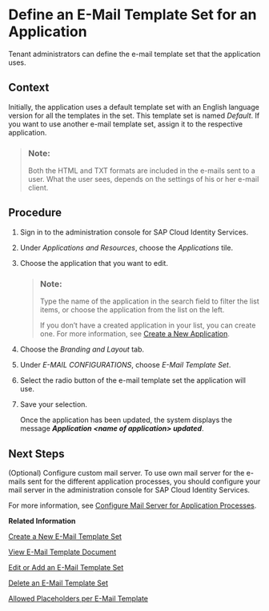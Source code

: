 <!-- copyfc6b54a4b81140a5ab5489bc48a9ecd4 -->

# Define an E-Mail Template Set for an Application

Tenant administrators can define the e-mail template set that the application uses.



## Context

Initially, the application uses a default template set with an English language version for all the templates in the set. This template set is named *Default*. If you want to use another e-mail template set, assign it to the respective application.

> ### Note:  
> Both the HTML and TXT formats are included in the e-mails sent to a user. What the user sees, depends on the settings of his or her e-mail client.



## Procedure

1.  Sign in to the administration console for SAP Cloud Identity Services.

2.  Under *Applications and Resources*, choose the *Applications* tile.

3.  Choose the application that you want to edit.

    > ### Note:  
    > Type the name of the application in the search field to filter the list items, or choose the application from the list on the left.
    > 
    > If you don’t have a created application in your list, you can create one. For more information, see [Create a New Application](create-a-new-application-0d4b255.md).

4.  Choose the *Branding and Layout* tab.

5.  Under *E-MAIL CONFIGURATIONS*, choose *E-Mail Template Set*.

6.  Select the radio button of the e-mail template set the application will use.

7.  Save your selection.

    Once the application has been updated, the system displays the message ***Application <name of application\> updated***.




<a name="copyfc6b54a4b81140a5ab5489bc48a9ecd4__postreq_pmk_qnc_ffb"/>

## Next Steps

\(Optional\) Configure custom mail server. To use own mail server for the e-mails sent for the different application processes, you should configure your mail server in the administration console for SAP Cloud Identity Services.

For more information, see [Configure Mail Server for Application Processes](configure-mail-server-for-application-processes-ccc7ba1.md).

**Related Information**  


[Create a New E-Mail Template Set](create-a-new-e-mail-template-set-a6fca8b.md "Tenant administrators can create a new set of e-mail templates so that each template in the set can have a custom language version.")

[View E-Mail Template Document](view-e-mail-template-document-148568a.md "Tenant administrators can view language e-mail templates in the template set uploaded in the administration console for SAP Cloud Identity Services.")

[Edit or Add an E-Mail Template Set](edit-or-add-an-e-mail-template-set-3c4f397.md "Tenant administrators can configure language versions of each template in the template set. They can also set a custom template for each language, and change the name of each template set.")

[Delete an E-Mail Template Set](delete-an-e-mail-template-set-6fce69d.md "Tenant administrators can delete an e-mail template set or a language version for a specific application process.")

[Allowed Placeholders per E-Mail Template](allowed-placeholders-per-e-mail-template-c0d4a76.md "This document describes which placeholders can be used in each e-mail template.")

